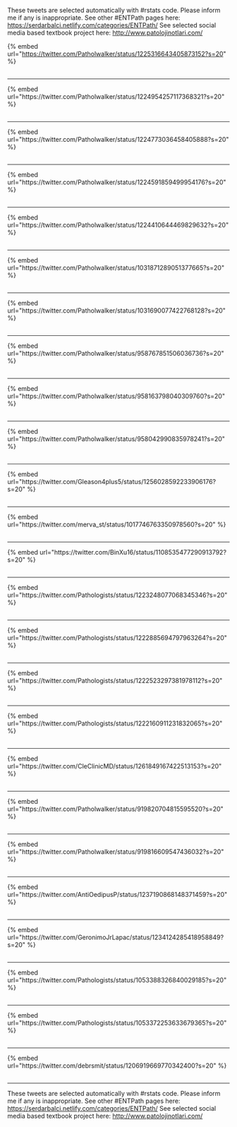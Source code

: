 

These tweets are selected automatically with #rstats code. Please inform me if any is inappropriate.
See other #ENTPath pages here: https://serdarbalci.netlify.com/categories/ENTPath/ 
See selected social media based textbook project here: http://www.patolojinotlari.com/

{% embed url="https://twitter.com/Patholwalker/status/1225316643405873152?s=20" %}<br>
<br>
<hr>
{% embed url="https://twitter.com/Patholwalker/status/1224954257117368321?s=20" %}<br>
<br>
<hr>
{% embed url="https://twitter.com/Patholwalker/status/1224773036458405888?s=20" %}<br>
<br>
<hr>
{% embed url="https://twitter.com/Patholwalker/status/1224591859499954176?s=20" %}<br>
<br>
<hr>
{% embed url="https://twitter.com/Patholwalker/status/1224410644469829632?s=20" %}<br>
<br>
<hr>
{% embed url="https://twitter.com/Patholwalker/status/1031871289051377665?s=20" %}<br>
<br>
<hr>
{% embed url="https://twitter.com/Patholwalker/status/1031690077422768128?s=20" %}<br>
<br>
<hr>
{% embed url="https://twitter.com/Patholwalker/status/958767851506036736?s=20" %}<br>
<br>
<hr>
{% embed url="https://twitter.com/Patholwalker/status/958163798040309760?s=20" %}<br>
<br>
<hr>
{% embed url="https://twitter.com/Patholwalker/status/958042990835978241?s=20" %}<br>
<br>
<hr>
{% embed url="https://twitter.com/Gleason4plus5/status/1256028592233906176?s=20" %}<br>
<br>
<hr>
{% embed url="https://twitter.com/merva_st/status/1017746763350978560?s=20" %}<br>
<br>
<hr>
{% embed url="https://twitter.com/BinXu16/status/1108535477290913792?s=20" %}<br>
<br>
<hr>
{% embed url="https://twitter.com/Pathologists/status/1223248077068345346?s=20" %}<br>
<br>
<hr>
{% embed url="https://twitter.com/Pathologists/status/1222885694797963264?s=20" %}<br>
<br>
<hr>
{% embed url="https://twitter.com/Pathologists/status/1222523297381978112?s=20" %}<br>
<br>
<hr>
{% embed url="https://twitter.com/Pathologists/status/1222160911231832065?s=20" %}<br>
<br>
<hr>
{% embed url="https://twitter.com/CleClinicMD/status/1261849167422513153?s=20" %}<br>
<br>
<hr>
{% embed url="https://twitter.com/Patholwalker/status/919820704815595520?s=20" %}<br>
<br>
<hr>
{% embed url="https://twitter.com/Patholwalker/status/919816609547436032?s=20" %}<br>
<br>
<hr>
{% embed url="https://twitter.com/AntiOedipusP/status/1237190868148371459?s=20" %}<br>
<br>
<hr>
{% embed url="https://twitter.com/GeronimoJrLapac/status/1234124285418958849?s=20" %}<br>
<br>
<hr>
{% embed url="https://twitter.com/Pathologists/status/1053388326840029185?s=20" %}<br>
<br>
<hr>
{% embed url="https://twitter.com/Pathologists/status/1053372253633679365?s=20" %}<br>
<br>
<hr>
{% embed url="https://twitter.com/debrsmit/status/1206919669770342400?s=20" %}<br>
<br>
<hr>


These tweets are selected automatically with #rstats code. Please inform me if any is inappropriate.
See other #ENTPath pages here: https://serdarbalci.netlify.com/categories/ENTPath/ 
See selected social media based textbook project here: http://www.patolojinotlari.com/
